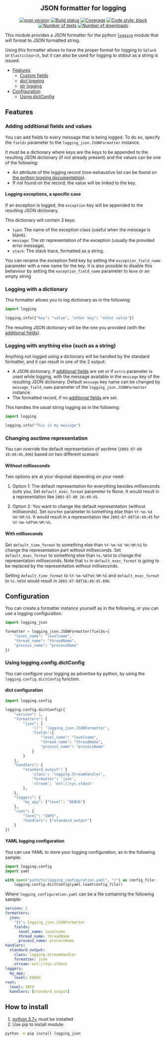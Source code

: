 <h2 align="center">JSON formatter for logging</h2>

<p align="center">
<a href="https://pypi.org/project/logging_json/"><img alt="pypi version" src="https://img.shields.io/pypi/v/logging_json"></a>
<a href="https://github.com/Colin-b/logging_json/actions"><img alt="Build status" src="https://github.com/Colin-b/logging_json/workflows/Release/badge.svg"></a>
<a href="https://github.com/Colin-b/logging_json/actions"><img alt="Coverage" src="https://img.shields.io/badge/coverage-100%25-brightgreen"></a>
<a href="https://github.com/psf/black"><img alt="Code style: black" src="https://img.shields.io/badge/code%20style-black-000000.svg"></a>
<a href="https://github.com/Colin-b/logging_json/actions"><img alt="Number of tests" src="https://img.shields.io/badge/tests-24 passed-blue"></a>
<a href="https://pypi.org/project/logging_json/"><img alt="Number of downloads" src="https://img.shields.io/pypi/dm/logging_json"></a>
</p>

This module provides a JSON formatter for the python [`logging`](https://docs.python.org/3/library/logging.html) module that will format to JSON formatted string.

Using this formatter allows to have the proper format for logging to `Splunk` or `ElasticSearch`, but it can also be used for logging to stdout as a string is issued.

- [Features](#features)
  - [Custom fields](#adding-additional-fields-and-values)
  - [dict logging](#logging-with-a-dictionary)
  - [str logging](#logging-with-anything-else-such-as-a-string)
- [Configuration](#configuration)
  - [Using dictConfig](#using-loggingconfigdictconfig)

## Features

### Adding additional fields and values

You can add fields to every message that is being logged.
To do so, specify the `fields` parameter to the `logging_json.JSONFormatter` instance.

It must be a dictionary where keys are the keys to be appended to the resulting JSON dictionary (if not already present) and the values can be one of the following:
* An attribute of the logging record (non-exhaustive list can be found on [the python logging documentation](https://docs.python.org/3/library/logging.html#logrecord-attributes)).
* If not found on the record, the value will be linked to the key.

#### Logging exceptions, a specific case

If an exception is logged, the `exception` key will be appended to the resulting JSON dictionary.

This dictionary will contain 3 keys:
* `type`: The name of the exception class (useful when the message is blank).
* `message`: The str representation of the exception (usually the provided error message).
* `stack`: The stack trace, formatted as a string.

You can rename the exception field key by setting the `exception_field_name` parameter with a new name for the key.
It is also possible to disable this behaviour by setting the `exception_field_name` parameter to `None` or an empty string

### Logging with a dictionary

This formatter allows you to log dictionary as in the following:

```python
import logging

logging.info({"key": "value", "other key": "other value"})
```

The resulting JSON dictionary will be the one you provided (with the [additional fields](#adding-additional-fields-and-values)).

### Logging with anything else (such as a string)

Anything not logged using a dictionary will be handled by the standard formatter, and it can result in one of the 2 output:
* A JSON dictionary, if [additional fields](#adding-additional-fields-and-values) are set or if `extra` parameter is used while logging, with the message available in the `message` key of the resulting JSON dictionary.
  Default `message` key name can be changed by `message_field_name` parameter of the `logging_json.JSONFormatter` instance.
* The formatted record, if no [additional fields](#adding-additional-fields-and-values) are set.

This handles the usual string logging as in the following:

```python
import logging

logging.info("This is my message")
```

### Changing asctime representation

You can override the default representation of asctime (`2003-07-08 16:49:45,896`) based on two different scenarii:

#### Without milliseconds

Two options are at your disposal depending on your need:

1) Option 1: The default representation for everything besides milliseconds suits you.
   Set `default_msec_format` parameter to None.
   It would result in a representation like `2003-07-08 16:49:45`.

2) Option 2: You want to change the default representation (without milliseonds).
   Set `datefmt` parameter to something else than `%Y-%m-%d %H:%M:%S`.
   It would result in a representation like `2003-07-08T16:49:45` for `%Y-%m-%dT%H:%M:%S`.

#### With milliseconds

Set `default_time_format` to something else than `%Y-%m-%d %H:%M:%S` to change the representation part without milliseconds.
Set `default_msec_format` to something else than `%s,%03d` to change the representation milliseconds.
Note that `%s` in `default_msec_format` is going to be replaced by the representation without milliseconds.

Setting `default_time_format` to `%Y-%m-%dT%H:%M:%S` and `default_msec_format` to `%s.%03d` would result in `2003-07-08T16:49:45.896`.

## Configuration

You can create a formatter instance yourself as in the following, or you can use a logging configuration.

```python
import logging_json

formatter = logging_json.JSONFormatter(fields={
    "level_name": "levelname",
    "thread_name": "threadName",
    "process_name": "processName"
})
```

### Using logging.config.dictConfig

You can configure your logging as advertise by python, by using the `logging.config.dictConfig` function.

#### dict configuration

```python
import logging.config

logging.config.dictConfig({
    "version": 1,
    "formatters": {
        "json": {
            '()': 'logging_json.JSONFormatter',
            'fields':{
                "level_name": "levelname",
                "thread_name": "threadName",
                "process_name": "processName"
            }
        }
    },
    "handlers": {
        "standard_output": {
            'class': 'logging.StreamHandler',
            'formatter': 'json',
            'stream': 'ext://sys.stdout'
        },
    },
    "loggers": {
        "my_app": {"level": "DEBUG"}
    },
    "root": {
        "level": "INFO",
        "handlers": ["standard_output"]
    }
})
```

#### YAML logging configuration

You can use YAML to store your logging configuration, as in the following sample:

```python
import logging.config
import yaml

with open("path/to/logging_configuration.yaml", "r") as config_file:
    logging.config.dictConfig(yaml.load(config_file))
```

Where `logging_configuration.yaml` can be a file containing the following sample:

```yaml
version: 1
formatters:
  json:
    '()': logging_json.JSONFormatter
    fields:
      level_name: levelname
      thread_name: threadName
      process_name: processName
handlers:
  standard_output:
    class: logging.StreamHandler
    formatter: json
    stream: ext://sys.stdout
loggers:
  my_app:
    level: DEBUG
root:
  level: INFO
  handlers: [standard_output]
```

## How to install
1. [python 3.7+](https://www.python.org/downloads/) must be installed
2. Use pip to install module:
```sh
python -m pip install logging_json
```
